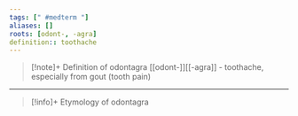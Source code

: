 ```yaml
---
tags: [" #medterm "]
aliases: []
roots: [odont-, -agra]
definition:: toothache
---
```

>[!note]+ Definition of odontagra
>[[odont-]][[-agra]] - toothache, especially from gout (tooth pain)
___
>[!info]+ Etymology of odontagra

